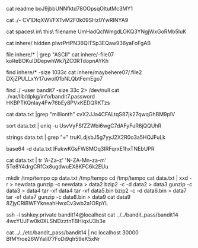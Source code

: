 cat readme
boJ9jbbUNNfktd78OOpsqOltutMc3MY1

cat ./-
CV1DtqXWVFXTvM2F0k09SHz0YwRINYA9

cat spaces\ in\ this\ filename
UmHadQclWmgdLOKQ3YNgjWxGoRMb5luK

cat inhere/.hidden
pIwrPrtPN36QITSp3EQaw936yaFoFgAB

file inhere/* | grep "ASCII"
cat inhere/-file07
koReBOKuIDDepwhWk7jZC0RTdopnAYKh

find inhere/* -size 1033c
cat inhere/maybehere07/.file2
DXjZPULLxYr17uwoI01bNLQbtFemEgo7

find ./ -user bandit7 -size 33c 2> /dev/null
cat ./var/lib/dpkg/info/bandit7.password
HKBPTKQnIay4Fw76bEy8PVxKEDQRKTzs

cat data.txt |grep "millionth"
cvX2JJa4CFALtqS87jk27qwqGhBM9plV

sort data.txt | uniq -u
UsvVyFSfZZWbi6wgC7dAFyFuR6jQQUhR

strings data.txt | grep "="
truKLdjsbJ5g7yyJ2X2R0o3a5HQJFuLk

base64 -d data.txt
IFukwKGsFW8MOq3IRFqrxE1hxTNEbUPR

cat data.txt | tr 'A-Za-z' 'N-ZA-Mn-za-m'
5Te8Y4drgCRfCx8ugdwuEX8KFC6k2EUu

mkdir /tmp/tempo
cp data.txt /tmp/tempo
cd /tmp/tempo
cat data.txt | xxd -r > newdata
gunzip -c newdata > data2
bzip2 -c -d data2 > data3
gunzip -c data3 > data4
tar -xf data4
tar -xf data5.bin
bzip2 -c -d data6.bin > data7
tar -xf data7
gunzip -c data8.bin > data9
cat data9
8ZjyCRiBWFYkneahHwxCv3wb2a1ORpYL

ssh -i sshkey.private bandit14@localhost
cat ../../bandit_pass/bandit14
4wcYUJFw0k0XLShlDzztnTBHiqxU3b3e

cat ../../etc/bandit_pass/bandit14 | nc localhost 30000
BfMYroe26WYalil77FoDi9qh59eK5xNr

